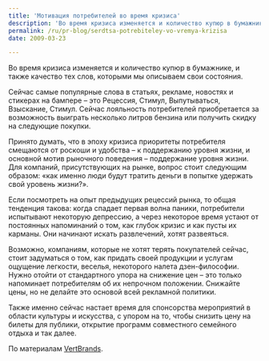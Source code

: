 ```yaml
---
title: 'Мотивация потребителей во время кризиса'
description: 'Во время кризиса изменяется и количество купюр в бумажнике, и также качество тех слов, которыми мы описываем свои состояния.'
permalink: /ru/pr-blog/serdtsa-potrebiteley-vo-vremya-krizisa
date: 2009-03-23

---
```


Во время кризиса изменяется и количество купюр в бумажнике, и также качество тех слов, которыми мы описываем свои состояния.

Сейчас самые популярные слова в статьях, рекламе, новостях и стикерах на бампере – это Рецессия, Стимул, Выпутываться, Взыскание, Стимул. Сейчас лояльность потребителей приобретается за возможность выиграть несколько литров бензина или получить скидку на следующие покупки.

Принято думать, что в эпоху кризиса приоритеты потребителя смещаются от роскоши и удобства – к поддержанию уровня жизни, и основной мотив рыночного поведения – поддержание уровня жизни. Для компаний, присутствующих на рынке, вопрос стоит следующим образом: «как именно люди будут тратить деньги в попытке удержать свой уровень жизни?».

Если посмотреть на опыт предыдущих рецессий рынка, то общая тенденция такова: когда спадает первая волна паники, потребители испытывают некоторую депрессию, а через некоторое время устают от постоянных напоминаний о том, как глубок кризис и как пусты их карманы. Они начинают искать развлечений, хотят развеяться.

Возможно, компаниям, которые не хотят терять покупателей сейчас, стоит задуматься о том, как придать своей продукции и услугам ощущение легкости, веселья, некоторого налета дзен-философии. Нужно отойти от стандартного упора на снижение цен – это только напоминает потребителям об их непрочном положении. Снижайте цены, но не делайте это основой всей рекламной политики.

Также именно сейчас настает время для спонсорства мероприятий в области культуры и искусства, с упором на то, чтобы снизить цену на билеты для публики, открытие программ совместного семейного отдыха и так далее.

По материалам <a href="http://blog.vertbrands.com/?p=86">VertBrands</a>.


